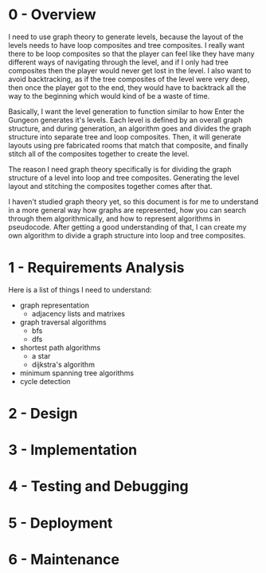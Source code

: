 # 0 - Overview
I need to use graph theory to generate levels, because the layout of the levels needs to have loop composites and tree composites. I really want there to be loop composites so that the player can feel like 
they have many different ways of navigating through the level, and if I only had tree composites then the player would never get lost in the level. I also want to avoid backtracking, as if the tree composites of the 
level were very deep, then once the player got to the end, they would have to backtrack all the way to the beginning which would kind of be a waste of time.

Basically, I want the level generation to function similar to how Enter the Gungeon generates it's levels. Each level is defined by an overall graph structure, and during generation, an algorithm goes and divides the 
graph structure into separate tree and loop composites. Then, it will generate layouts using pre fabricated rooms that match that composite, and finally stitch all of the composites together to create the level.

The reason I need graph theory specifically is for dividing the graph structure of a level into loop and tree composites. Generating the level layout and stitching the composites together comes after that.

I haven't studied graph theory yet, so this document is for me to understand in a more general way how graphs are represented, how you can search through them algorithmically, and how to represent algorithms in
pseudocode. After getting a good understanding of that, I can create my own algorithm to divide a graph structure into loop and tree composites.

# 1 - Requirements Analysis
Here is a list of things I need to understand:
- graph representation
	- adjacency lists and matrixes
- graph traversal algorithms
	- bfs
	- dfs
- shortest path algorithms
	- a star
	- dijkstra's algorithm
- minimum spanning tree algorithms
- cycle detection

# 2 - Design

# 3 - Implementation

# 4 - Testing and Debugging

# 5 - Deployment

# 6 - Maintenance